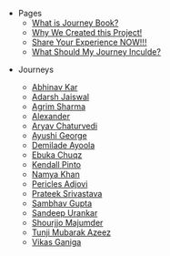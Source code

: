 - Pages
  - [What is Journey Book?](../_pages/what-is-this.md)
  - [Why We Created this Project!](../_pages/journey-book.md)
  - [Share Your Experience NOW!!!](../_pages/share-your-experience.md)
  - [What Should My Journey Inculde?](../_pages/what-should-i-share.md)

<!--START_SECTION:data-section-->
- Journeys

    - [Abhinav Kar](../journeys/Abhinavkar.md)
    - [Adarsh Jaiswal](../journeys/Adarsh-jaiss.md)
    - [Agrim Sharma](../journeys/Agrim-Sharma174.md)
    - [Alexander](../journeys/0xCUB3.md)
    - [Aryav Chaturvedi](../journeys/aryav-v.md)
    - [Ayushi George](../journeys/ayushigeorge.md)
    - [Demilade Ayoola](../journeys/Demilade-Ayoola.md)
    - [Ebuka Chuqz](../journeys/ebukachuqz.md)
    - [Kendall Pinto](../journeys/KendallDoesCoding.md)
    - [Namya Khan](../journeys/namyakhan.md)
    - [Pericles Adjovi](../journeys/Pericles001.md)
    - [Prateek Srivastava](../journeys/Prateek-Srivastav.md)
    - [Sambhav Gupta](../journeys/sambhavgupta0705.md)
    - [Sandeep Urankar](../journeys/SandeepUrankar.md)
    - [Shourjjo Majumder](../journeys/shourgamer2.md)
    - [Tunji Mubarak Azeez](../journeys/AzeezTM.md)
    - [Vikas Ganiga](../journeys/vikasganiga05.md)
<!--END_SECTION:data-section-->
